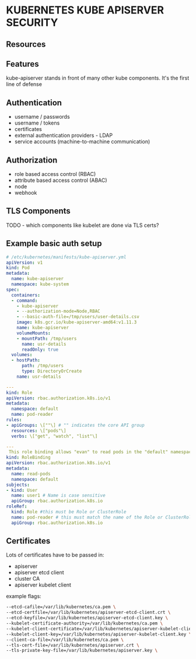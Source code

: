 # KUBERNETES KUBE APISERVER SECURITY

## Resources

## Features
kube-apiserver stands in front of many other kube components. It's the first line of defense

## Authentication

- username / passwords
- username / tokens
- certificates
- external authentication providers - LDAP
- service accounts (machine-to-machine communication)

## Authorization

- role based access control (RBAC)
- attribute based access control (ABAC)
- node
- webhook

## TLS Components
TODO - which components like kubelet are done via TLS certs?

## Example basic auth setup

```yml
# /etc/kubernetes/manifests/kube-apiserver.yml
apiVersion: v1
kind: Pod
metadata:
  name: kube-apiserver
  namespace: kube-system
spec:
  containers:
  - command:
    - kube-apiserver
    - --authorization-mode=Node,RBAC
    - --basic-auth-file=/tmp/users/user-details.csv
    image: k8s.gcr.io/kube-apiserver-amd64:v1.11.3
    name: kube-apiserver
    volumeMounts:
    - mountPath: /tmp/users
      name: usr-details
      readOnly: true
  volumes:
  - hostPath:
      path: /tmp/users
      type: DirectoryOrCreate
    name: usr-details
```

```yml
---
kind: Role
apiVersion: rbac.authorization.k8s.io/v1
metadata:
  namespace: default
  name: pod-reader
rules:
- apiGroups: \[""\] # "" indicates the core API group
  resources: \["pods"\]
  verbs: \["get", "watch", "list"\]

---
 This role binding allows "evan" to read pods in the "default" namespace.
kind: RoleBinding
apiVersion: rbac.authorization.k8s.io/v1
metadata:
  name: read-pods
  namespace: default
subjects:
- kind: User
  name: user1 # Name is case sensitive
  apiGroup: rbac.authorization.k8s.io
roleRef:
  kind: Role #this must be Role or ClusterRole
  name: pod-reader # this must match the name of the Role or ClusterRole you wish to bind to
  apiGroup: rbac.authorization.k8s.io
```

## Certificates
Lots of certificates have to be passed in:
- apiserver
- apiserver etcd client
- cluster CA
- apiserver kubelet client

example flags:

```sh
--etcd-cafile=/var/lib/kubernetes/ca.pem \
--etcd-certfile=/var/lib/kubernetes/apiserver-etcd-client.crt \
--etcd-keyfile=/var/lib/kubernetes/apiserver-etcd-client.key \
--kubelet-certificate-authority=/var/lib/kubernetes/ca.pem \
--kubelet-client-certificate=/var/lib/kubernetes/apiserver-kubelet-client.crt \
--kubelet-client-key=/var/lib/kubernetes/apiserver-kubelet-client.key \
--client-ca-file=/var/lib/kubernetes/ca.pem \
--tls-cert-file=/var/lib/kubernetes/apiserver.crt \
--tls-private-key-file=/var/lib/kubernetes/apiserver.key \
```